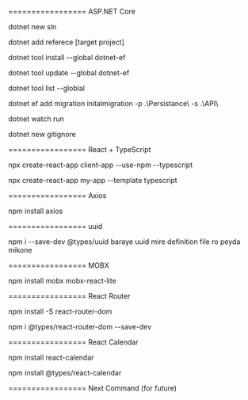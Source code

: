 ================= ASP.NET Core

dotnet new sln

dotnet add referece [target project]

dotnet tool install --global dotnet-ef

dotnet tool update --global dotnet-ef

dotnet tool list --globlal

dotnet ef add migration initalmigration -p .\Persistance\ -s .\API\

dotnet watch run

dotnet new gitignore

================= React + TypeScript

npx create-react-app client-app --use-npm --typescript

npx create-react-app my-app --template typescript

================= Axios

npm install axios

================= uuid

npm i --save-dev @types/uuid baraye uuid mire definition file ro peyda mikone

================= MOBX

npm install mobx mobx-react-lite

================= React Router

npm install -S react-router-dom

npm i @types/react-router-dom --save-dev

================= React Calendar

npm install react-calendar

npm install @types/react-calendar

================= Next Command (for future)
